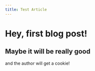 ```yaml
---
title: Test Article
---
```


# Hey, first blog post!

## Maybe it will be really good

and the author will get a cookie!